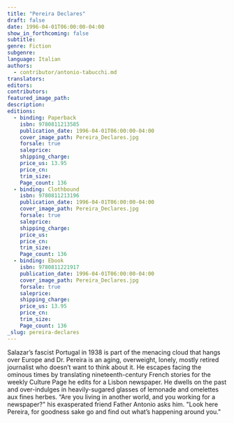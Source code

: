 ```yaml
---
title: "Pereira Declares"
draft: false
date: 1996-04-01T06:00:00-04:00
show_in_forthcoming: false
subtitle:
genre: Fiction
subgenre:
language: Italian
authors:
  - contributor/antonio-tabucchi.md
translators:
editors:
contributors:
featured_image_path:
description:
editions:
  - binding: Paperback
    isbn: 9780811213585
    publication_date: 1996-04-01T06:00:00-04:00
    cover_image_path: Pereira_Declares.jpg
    forsale: true
    saleprice:
    shipping_charge:
    price_us: 13.95
    price_cn:
    trim_size:
    Page_count: 136
  - binding: Clothbound
    isbn: 9780811213196
    publication_date: 1996-04-01T06:00:00-04:00
    cover_image_path: Pereira_Declares.jpg
    forsale: true
    saleprice:
    shipping_charge:
    price_us:
    price_cn:
    trim_size:
    Page_count: 136
  - binding: Ebook
    isbn: 9780811221917
    publication_date: 1996-04-01T06:00:00-04:00
    cover_image_path: Pereira_Declares.jpg
    forsale: true
    saleprice:
    shipping_charge:
    price_us: 13.95
    price_cn:
    trim_size:
    Page_count: 136
_slug: pereira-declares
---
```


Salazar’s fascist Portugal in 1938 is part of the menacing cloud that hangs over Europe and Dr. Pereira is an aging, overweight, lonely, mostly retired journalist who doesn’t want to think about it. He escapes facing the ominous times by translating nineteenth-century French stories for the weekly Culture Page he edits for a Lisbon newspaper. He dwells on the past and over-indulges in heavily-sugared glasses of lemonade and omelettes aux fines herbes. “Are you living in another world, and you working for a newspaper?" his exasperated friend Father Antonio asks him. "Look here Pereira, for goodness sake go and find out what’s happening around you."

